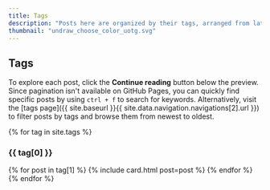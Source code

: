 ```yaml
---
title: Tags
description: "Posts here are organized by their tags, arranged from latest to olders. Note: This site uses GitHub Pages and Jekyll pagination isn't supported on GitHub Pages."
thumbnail: "undraw_choose_color_uotg.svg"
---
```


## Tags

To explore each post, click the **Continue reading** button below the preview. Since pagination isn't available on GitHub Pages, you can quickly find specific posts by using `ctrl + f` to search for keywords. Alternatively, visit the [tags page]({{ site.baseurl }}{{ site.data.navigation.navigations[2].url }}) to filter posts by tags and browse them from newest to oldest.

{% for tag in site.tags %}
  <div class="py-5">
    <h3 id="{{ tag[0] | slugize }}" class="pb-2 border-bottom">{{ tag[0] }}</h3>
    <div class="row row-cols-1 row-cols-md-3 g-4 py-5">
      {% for post in tag[1] %}
      {% include card.html post=post %}
      {% endfor %}
    </div>
  </div>
{% endfor %}
